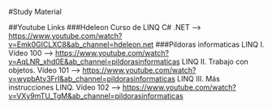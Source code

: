 #Study Material

##Youtube Links
###Hdeleon
Curso de LINQ C# .NET --> https://www.youtube.com/watch?v=Emk0GICLXC8&ab_channel=hdeleon.net
###Pildoras informaticas
LINQ I. Vídeo 100 --> https://www.youtube.com/watch?v=AqLNR_xhd0E&ab_channel=pildorasinformaticas
LINQ II. Trabajo con objetos. Vídeo 101 --> https://www.youtube.com/watch?v=wypbAtv3FrI&ab_channel=pildorasinformaticas
LINQ III. Más instrucciones LINQ. Vídeo 102 --> https://www.youtube.com/watch?v=VXy9mTU_TgM&ab_channel=pildorasinformaticas
